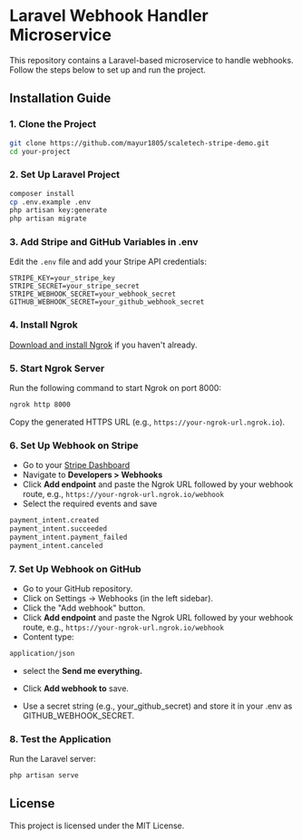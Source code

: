 # Laravel Webhook Handler Microservice

This repository contains a Laravel-based microservice to handle webhooks. Follow the steps below to set up and run the project.

## Installation Guide

### 1. Clone the Project
```sh
git clone https://github.com/mayur1805/scaletech-stripe-demo.git
cd your-project
```

### 2. Set Up Laravel Project
```sh
composer install
cp .env.example .env
php artisan key:generate
php artisan migrate
```

### 3. Add Stripe and GitHub Variables in .env
Edit the `.env` file and add your Stripe API credentials:
```
STRIPE_KEY=your_stripe_key
STRIPE_SECRET=your_stripe_secret
STRIPE_WEBHOOK_SECRET=your_webhook_secret
GITHUB_WEBHOOK_SECRET=your_github_webhook_secret 
```

### 4. Install Ngrok
[Download and install Ngrok](https://ngrok.com/download) if you haven't already.

### 5. Start Ngrok Server
Run the following command to start Ngrok on port 8000:
```sh
ngrok http 8000
```
Copy the generated HTTPS URL (e.g., `https://your-ngrok-url.ngrok.io`).

### 6. Set Up Webhook on Stripe
- Go to your [Stripe Dashboard](https://dashboard.stripe.com/)
- Navigate to **Developers > Webhooks**
- Click **Add endpoint** and paste the Ngrok URL followed by your webhook route, e.g., `https://your-ngrok-url.ngrok.io/webhook`
- Select the required events and save
```sh
payment_intent.created
payment_intent.succeeded
payment_intent.payment_failed
payment_intent.canceled
```

### 7. Set Up Webhook on GitHub
- Go to your GitHub repository.
- Click on Settings → Webhooks (in the left sidebar).
- Click the "Add webhook" button.
- Click **Add endpoint** and paste the Ngrok URL followed by your webhook route, e.g., `https://your-ngrok-url.ngrok.io/webhook`
- Content type:
```sh
application/json
```
- select the **Send me everything.**
- Click **Add webhook to** save.

- Use a secret string (e.g., your_github_secret) and store it in your .env as GITHUB_WEBHOOK_SECRET.

### 8. Test the Application
Run the Laravel server:
```sh
php artisan serve
```
## License
This project is licensed under the MIT License.
